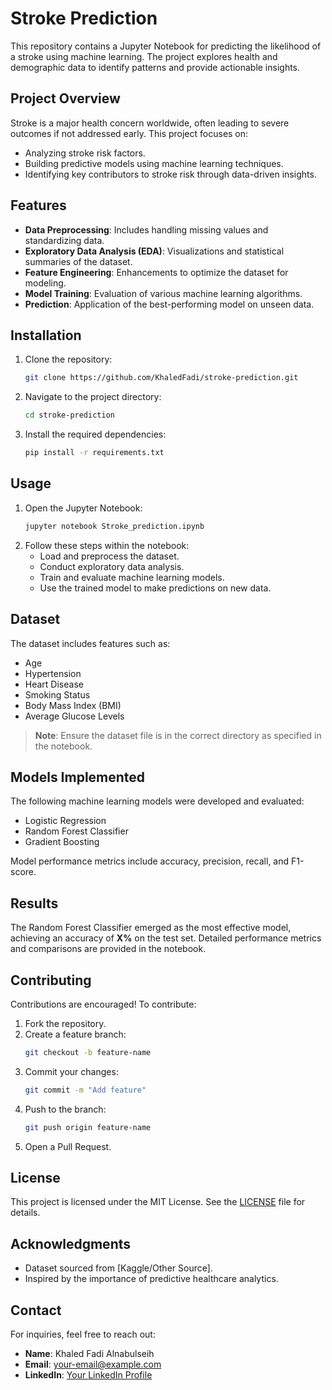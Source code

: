 # **Stroke Prediction**

This repository contains a Jupyter Notebook for predicting the likelihood of a stroke using machine learning. The project explores health and demographic data to identify patterns and provide actionable insights.

## **Project Overview**

Stroke is a major health concern worldwide, often leading to severe outcomes if not addressed early. This project focuses on:

- Analyzing stroke risk factors.
- Building predictive models using machine learning techniques.
- Identifying key contributors to stroke risk through data-driven insights.

## **Features**

- **Data Preprocessing**: Includes handling missing values and standardizing data.
- **Exploratory Data Analysis (EDA)**: Visualizations and statistical summaries of the dataset.
- **Feature Engineering**: Enhancements to optimize the dataset for modeling.
- **Model Training**: Evaluation of various machine learning algorithms.
- **Prediction**: Application of the best-performing model on unseen data.

## **Installation**

1. Clone the repository:
   ```bash
   git clone https://github.com/KhaledFadi/stroke-prediction.git
   ```
2. Navigate to the project directory:
   ```bash
   cd stroke-prediction
   ```
3. Install the required dependencies:
   ```bash
   pip install -r requirements.txt
   ```

## **Usage**

1. Open the Jupyter Notebook:
   ```bash
   jupyter notebook Stroke_prediction.ipynb
   ```
2. Follow these steps within the notebook:
   - Load and preprocess the dataset.
   - Conduct exploratory data analysis.
   - Train and evaluate machine learning models.
   - Use the trained model to make predictions on new data.

## **Dataset**

The dataset includes features such as:

- Age
- Hypertension
- Heart Disease
- Smoking Status
- Body Mass Index (BMI)
- Average Glucose Levels

> **Note**: Ensure the dataset file is in the correct directory as specified in the notebook.

## **Models Implemented**

The following machine learning models were developed and evaluated:

- Logistic Regression
- Random Forest Classifier
- Gradient Boosting

Model performance metrics include accuracy, precision, recall, and F1-score.

## **Results**

The Random Forest Classifier emerged as the most effective model, achieving an accuracy of **X%** on the test set. Detailed performance metrics and comparisons are provided in the notebook.

## **Contributing**

Contributions are encouraged! To contribute:

1. Fork the repository.
2. Create a feature branch:
   ```bash
   git checkout -b feature-name
   ```
3. Commit your changes:
   ```bash
   git commit -m "Add feature"
   ```
4. Push to the branch:
   ```bash
   git push origin feature-name
   ```
5. Open a Pull Request.

## **License**

This project is licensed under the MIT License. See the [LICENSE](LICENSE) file for details.

## **Acknowledgments**

- Dataset sourced from [Kaggle/Other Source].
- Inspired by the importance of predictive healthcare analytics.

## **Contact**

For inquiries, feel free to reach out:

- **Name**: Khaled Fadi Alnabulseih
- **Email**: [your-email@example.com](mailto:your-email@example.com)
- **LinkedIn**: [Your LinkedIn Profile](https://linkedin.com/in/yourprofile)

